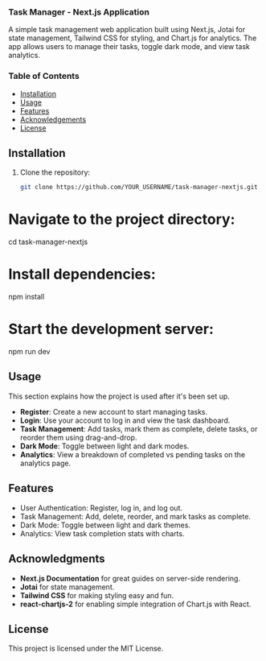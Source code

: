 ### Task Manager - Next.js Application
A simple task management web application built using Next.js, Jotai for state management, Tailwind CSS for styling, and Chart.js for analytics. The app allows users to manage their tasks, toggle dark mode, and view task analytics.

### Table of Contents

- [Installation](#installation)
- [Usage](#usage)
- [Features](#features)
- [Acknowledgements](#acknowledgements)
- [License](#license)

## Installation

1. Clone the repository:
   ```bash
   git clone https://github.com/YOUR_USERNAME/task-manager-nextjs.git

# Navigate to the project directory:
cd task-manager-nextjs

# Install dependencies:
npm install

# Start the development server:
npm run dev

## Usage
This section explains how the project is used after it's been set up.

- **Register**: Create a new account to start managing tasks.
- **Login**: Use your account to log in and view the task dashboard.
- **Task Management**: Add tasks, mark them as complete, delete tasks, or reorder them using drag-and-drop.
- **Dark Mode**: Toggle between light and dark modes.
- **Analytics**: View a breakdown of completed vs pending tasks on the analytics page.

## Features

- User Authentication: Register, log in, and log out.
- Task Management: Add, delete, reorder, and mark tasks as complete.
- Dark Mode: Toggle between light and dark themes.
- Analytics: View task completion stats with charts.

## Acknowledgments

- **Next.js Documentation** for great guides on server-side rendering.
- **Jotai** for state management.
- **Tailwind CSS** for making styling easy and fun.
- **react-chartjs-2** for enabling simple integration of Chart.js with React.

## License

This project is licensed under the MIT License.
